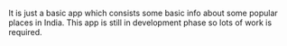 It is just a basic app which consists some basic info about some popular places in India. This app is still in development phase so lots of work is required.
